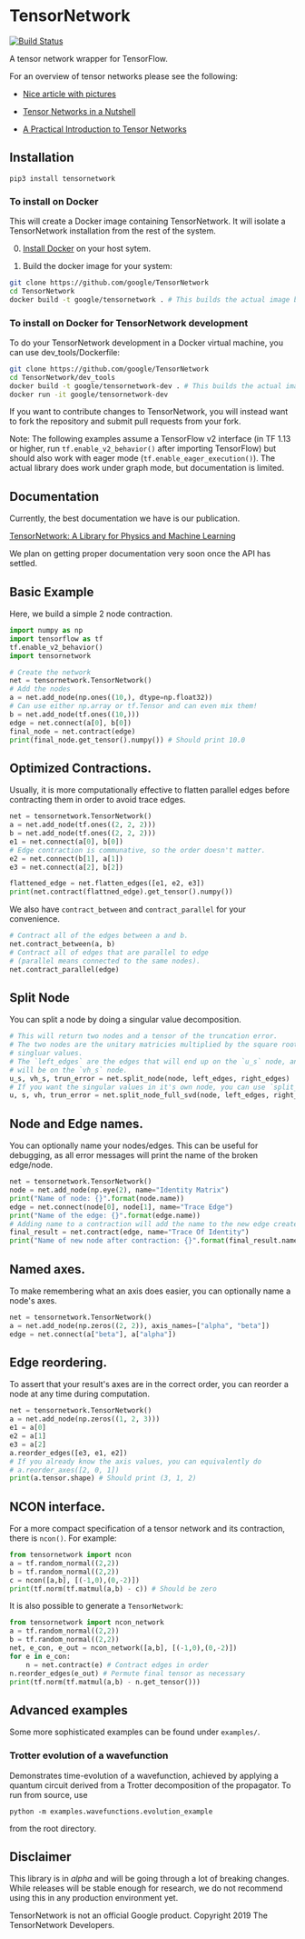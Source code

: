 # TensorNetwork
[![Build Status](https://travis-ci.org/google/TensorNetwork.svg?branch=master)](https://travis-ci.org/google/TensorNetwork)


A tensor network wrapper for TensorFlow.

For an overview of tensor networks please see the following: 

- [Nice article with pictures](https://iopscience.iop.org/article/10.1088/1751-8121/aa6dc3)

- [Tensor Networks in a Nutshell](https://arxiv.org/abs/1708.00006)

- [A Practical Introduction to Tensor Networks](https://arxiv.org/abs/1306.2164)
## Installation
```
pip3 install tensornetwork
```

### To install on Docker

This will create a Docker image containing TensorNetwork. It will isolate a TensorNetwork installation from the rest of the system.

0. [Install Docker](https://docs.docker.com/install/#supported-platforms) on your host sytem.

1. Build the docker image for your system:
```bash
git clone https://github.com/google/TensorNetwork
cd TensorNetwork
docker build -t google/tensornetwork . # This builds the actual image based on latest Ubuntu, and installs TensorNetwork with the needed dependencies.
```

### To install on Docker for TensorNetwork development

To do your TensorNetwork development in a Docker virtual machine, you can use dev_tools/Dockerfile:

```bash
git clone https://github.com/google/TensorNetwork
cd TensorNetwork/dev_tools
docker build -t google/tensornetwork-dev . # This builds the actual image based on latest Ubuntu, cloning the TensorNetwork tree into it with the needed dependencies.
docker run -it google/tensornetwork-dev
```

If you want to contribute changes to TensorNetwork, you will instead want to fork the repository and submit pull requests from your fork.

Note: The following examples assume a TensorFlow v2 interface 
(in TF 1.13 or higher, run `tf.enable_v2_behavior()` after 
importing TensorFlow) but should also work with eager mode 
(`tf.enable_eager_execution()`). The actual library does work 
under graph mode, but documentation is limited.

## Documentation
Currently, the best documentation we have is our publication.

[TensorNetwork: A Library for Physics and Machine Learning](https://arxiv.org/abs/1905.01330)

We plan on getting proper documentation very soon once the API has settled.

## Basic Example
Here, we build a simple 2 node contraction.
```python
import numpy as np
import tensorflow as tf
tf.enable_v2_behavior()
import tensornetwork

# Create the network
net = tensornetwork.TensorNetwork()
# Add the nodes
a = net.add_node(np.ones((10,), dtype=np.float32)) 
# Can use either np.array or tf.Tensor and can even mix them!
b = net.add_node(tf.ones((10,)))
edge = net.connect(a[0], b[0])
final_node = net.contract(edge)
print(final_node.get_tensor().numpy()) # Should print 10.0
```

## Optimized Contractions.
Usually, it is more computationally effective to flatten parallel edges before contracting them in order to avoid trace edges.
```python
net = tensornetwork.TensorNetwork()
a = net.add_node(tf.ones((2, 2, 2)))
b = net.add_node(tf.ones((2, 2, 2)))
e1 = net.connect(a[0], b[0])
# Edge contraction is communative, so the order doesn't matter.
e2 = net.connect(b[1], a[1])
e3 = net.connect(a[2], b[2])

flattened_edge = net.flatten_edges([e1, e2, e3])
print(net.contract(flattned_edge).get_tensor().numpy())
```
We also have `contract_between` and `contract_parallel` for your convenience. 

```python
# Contract all of the edges between a and b.
net.contract_between(a, b)
# Contract all of edges that are parallel to edge 
# (parallel means connected to the same nodes).
net.contract_parallel(edge)
```

## Split Node
You can split a node by doing a singular value decomposition. 
```python
# This will return two nodes and a tensor of the truncation error.
# The two nodes are the unitary matricies multiplied by the square root of the
# singluar values.
# The `left_edges` are the edges that will end up on the `u_s` node, and `right_edges`
# will be on the `vh_s` node.
u_s, vh_s, trun_error = net.split_node(node, left_edges, right_edges)
# If you want the singular values in it's own node, you can use `split_node_full_svd`.
u, s, vh, trun_error = net.split_node_full_svd(node, left_edges, right_edges)
```

## Node and Edge names.
You can optionally name your nodes/edges. This can be useful for debugging, 
as all error messages will print the name of the broken edge/node.
```python
net = tensornetwork.TensorNetwork()
node = net.add_node(np.eye(2), name="Identity Matrix")
print("Name of node: {}".format(node.name))
edge = net.connect(node[0], node[1], name="Trace Edge")
print("Name of the edge: {}".format(edge.name))
# Adding name to a contraction will add the name to the new edge created.
final_result = net.contract(edge, name="Trace Of Identity")
print("Name of new node after contraction: {}".format(final_result.name))
```

## Named axes.
To make remembering what an axis does easier, you can optionally name a node's axes.
```python
net = tensornetwork.TensorNetwork()
a = net.add_node(np.zeros((2, 2)), axis_names=["alpha", "beta"])
edge = net.connect(a["beta"], a["alpha"])
```

## Edge reordering.
To assert that your result's axes are in the correct order, you can reorder a node at any time during computation.
```python
net = tensornetwork.TensorNetwork()
a = net.add_node(np.zeros((1, 2, 3)))
e1 = a[0]
e2 = a[1]
e3 = a[2]
a.reorder_edges([e3, e1, e2])
# If you already know the axis values, you can equivalently do
# a.reorder_axes([2, 0, 1])
print(a.tensor.shape) # Should print (3, 1, 2)
```

## NCON interface.
For a more compact specification of a tensor network and its contraction, there is `ncon()`. For example:
```python
from tensornetwork import ncon
a = tf.random_normal((2,2))
b = tf.random_normal((2,2))
c = ncon([a,b], [(-1,0),(0,-2)])
print(tf.norm(tf.matmul(a,b) - c)) # Should be zero
```
It is also possible to generate a `TensorNetwork`:
```python
from tensornetwork import ncon_network
a = tf.random_normal((2,2))
b = tf.random_normal((2,2))
net, e_con, e_out = ncon_network([a,b], [(-1,0),(0,-2)])
for e in e_con:
    n = net.contract(e) # Contract edges in order
n.reorder_edges(e_out) # Permute final tensor as necessary
print(tf.norm(tf.matmul(a,b) - n.get_tensor()))
```

## Advanced examples
Some more sophisticated examples can be found under `examples/`.
### Trotter evolution of a wavefunction
Demonstrates time-evolution of a wavefunction, achieved by applying a quantum circuit
derived from a Trotter decomposition of the propagator. To run from source, use
```
python -m examples.wavefunctions.evolution_example
```
from the root directory.

## Disclaimer
This library is in *alpha* and will be going through a lot of breaking changes. While releases will be stable enough for research, we do not recommend using this in any production environment yet.

TensorNetwork is not an official Google product. Copyright 2019 The TensorNetwork Developers.
